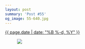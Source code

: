 ```yaml
---
layout: post
summary: 'Post #55'
og_image: 55-640.jpg
---
```


<p>
 <time>
  <a href="/55">
   {{ page.date | date: "%B %-d, %Y" }}
  </a>
 </time>
 <a href="/55">
  <figure data-taken="9/22/2013">
   <img sizes="(min-width: 700px) 50vw, calc(100vw - 2rem)" src="{{ site.assets_url }}/55-320.jpg" srcset="{{ site.assets_url }}/55-640.jpg 640w, {{ site.assets_url }}/55-480.jpg 480w, {{ site.assets_url }}/55-320.jpg 320w, {{ site.assets_url }}/55-160.jpg 160w"/>
  </figure>
 </a>
</p>

